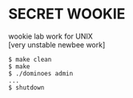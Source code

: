 SECRET WOOKIE
=============
wookie lab work for UNIX  
[very unstable newbee work]  
    
    $ make clean
    $ make
    $ ./dominoes admin
    ...
    $ shutdown
